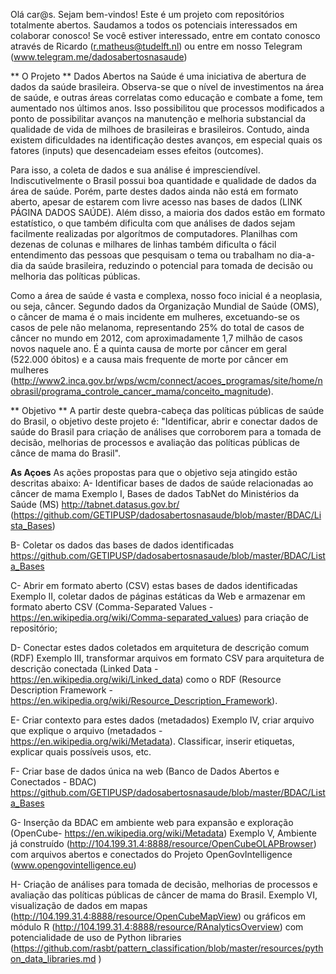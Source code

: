 Olá car@s. Sejam bem-vindos! Este é um projeto com repositórios totalmente abertos. 
Saudamos a todos os potenciais interessados em colaborar conosco!
Se você estiver interessado, entre em contato conosco através de Ricardo (r.matheus@tudelft.nl) ou entre em nosso Telegram (www.telegram.me/dadosabertosnasaude)

** O Projeto **
Dados Abertos na Saúde é uma iniciativa de abertura de dados da saúde brasileira. Observa-se que o nível de investimentos na área de saúde, e outras áreas correlatas como educação e combate a fome, tem aumentado nos últimos anos. Isso possibilitou que processos modificados a ponto de possibilitar avanços na manutenção e melhoria substancial da qualidade de vida de milhoes de brasileiras e brasileiros. Contudo, ainda existem dificuldades na identificação destes avanços, em especial quais os fatores (inputs) que desencadeiam esses efeitos (outcomes).

Para isso, a coleta de dados e sua análise é impresciendível. Indiscutivelmente o Brasil possui boa quantidade e qualidade de dados da área de saúde. Porém, parte destes dados ainda não está em formato aberto, apesar de estarem com livre acesso nas bases de dados (LINK PÁGINA DADOS SAÚDE). Além disso, a maioria dos dados estão em formato estatístico, o que também dificulta com que análises de dados sejam facilmente realizadas por algorítmos de computadores. Planilhas com dezenas de colunas e milhares de linhas também dificulta o fácil entendimento das pessoas que pesquisam o tema ou trabalham no dia-a-dia da saúde brasileira, reduzindo o potencial para tomada de decisão ou melhoria das políticas públicas.

Como a área de saúde é vasta e complexa, nosso foco inicial é a neoplasia, ou seja, câncer. Segundo dados da Organização Mundial de Saúde (OMS), o câncer de mama é o mais incidente em mulheres, excetuando-se os casos de pele não melanoma, representando 25% do total de casos de câncer no mundo em 2012, com aproximadamente 1,7 milhão de casos novos naquele ano. É a quinta causa de morte por câncer em geral (522.000 óbitos) e a causa mais frequente de morte por câncer em mulheres (http://www2.inca.gov.br/wps/wcm/connect/acoes_programas/site/home/nobrasil/programa_controle_cancer_mama/conceito_magnitude). 

** Objetivo **
A partir deste quebra-cabeça das políticas públicas de saúde do Brasil, o objetivo deste projeto é:
"Identificar, abrir e conectar dados de saúde do Brasil para criação de análises que corroborem para a tomada de decisão, melhorias de processos e avaliação das políticas públicas de cânce de mama do Brasil".

**As Açoes**
As ações propostas para que o objetivo seja atingido estão descritas abaixo: 
A- Identificar bases de dados de saúde relacionadas ao câncer de mama
Exemplo I, Bases de dados TabNet do Ministérios da Saúde (MS) http://tabnet.datasus.gov.br/
(https://github.com/GETIPUSP/dadosabertosnasaude/blob/master/BDAC/Lista_Bases)

B- Coletar os dados das bases de dados identificadas
https://github.com/GETIPUSP/dadosabertosnasaude/blob/master/BDAC/Lista_Bases

C- Abrir em formato aberto (CSV) estas bases de dados identificadas
Exemplo II, coletar dados de páginas estáticas da Web e armazenar em formato aberto CSV (Comma-Separated Values - https://en.wikipedia.org/wiki/Comma-separated_values) para criação de repositório;

D- Conectar estes dados coletados em arquitetura de descrição comum (RDF)
Exemplo III, transformar arquivos em formato CSV para arquitetura de descrição conectada (Linked Data - https://en.wikipedia.org/wiki/Linked_data) como o RDF (Resource Description Framework - https://en.wikipedia.org/wiki/Resource_Description_Framework).

E- Criar contexto para estes dados (metadados)
Exemplo IV, criar arquivo que explique o arquivo (metadados - https://en.wikipedia.org/wiki/Metadata). Classificar, inserir etiquetas, explicar quais possíveis usos, etc.

F- Criar base de dados única na web (Banco de Dados Abertos e Conectados - BDAC)
https://github.com/GETIPUSP/dadosabertosnasaude/blob/master/BDAC/Lista_Bases

G- Inserção da BDAC em ambiente web para expansão e exploração (OpenCube- https://en.wikipedia.org/wiki/Metadata)
Exemplo V, Ambiente já construído (http://104.199.31.4:8888/resource/OpenCubeOLAPBrowser) com arquivos abertos e conectados do Projeto OpenGovIntelligence (www.opengovintelligence.eu) 

H- Criação de análises para tomada de decisão, melhorias de processos e avaliação das políticas públicas de câncer de mama do Brasil.
Exemplo VI, visualização de dados em mapas (http://104.199.31.4:8888/resource/OpenCubeMapView) ou gráficos em módulo R (http://104.199.31.4:8888/resource/RAnalyticsOverview) com potencialidade de uso de Python libraries (https://github.com/rasbt/pattern_classification/blob/master/resources/python_data_libraries.md  )
